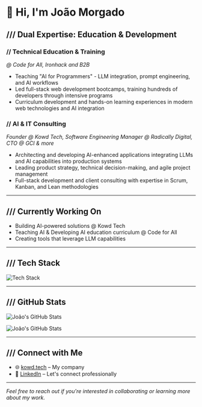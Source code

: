 # 👋 Hi, I'm João Morgado

## /// Dual Expertise: Education & Development

### // **Technical Education & Training**

_@ Code for All, Ironhack and B2B_

- Teaching "AI for Programmers" - LLM integration, prompt engineering, and AI workflows
- Led full-stack web development bootcamps, training hundreds of developers through intensive programs
- Curriculum development and hands-on learning experiences in modern web technologies and AI integration

### // **AI & IT Consulting**

_Founder @ Kowd Tech, Software Engineering Manager @ Radically Digital, CTO @ GCI & more_

- Architecting and developing AI-enhanced applications integrating LLMs and AI capabilities into production systems
- Leading product strategy, technical decision-making, and agile project management
- Full-stack development and client consulting with expertise in Scrum, Kanban, and Lean methodologies

---

## /// Currently Working On

- Building AI-powered solutions @ Kowd Tech
- Teaching AI & Developing AI education curriculum @ Code for All
- Creating tools that leverage LLM capabilities

---

## /// Tech Stack

![Tech Stack](https://skillicons.dev/icons?i=bash,aws,dynamodb,cloudflare,css,docker,express,fastapi,firebase,gcp,git,github,graphql,html,jest,js,mongodb,nginx,nextjs,nodejs,php,postman,py,react,terraform,tailwind,ts,vercel,vscode,vite&theme=dark)

---

## /// GitHub Stats

![João's GitHub Stats](https://github-readme-stats.vercel.app/api?username=ahpoise&count_private=true&theme=dark&hide_border=true)

![João's GitHub Stats](https://github-readme-streak-stats-umber-xi.vercel.app?user=ahpoise&theme=highcontrast&hide_border=true&exclude_days=Sun%2CSat&starting_year=<!--YEAR-->)

---

## /// Connect with Me

- 🌐 [kowd.tech](https://kowd.tech) – My company
- 💼 [LinkedIn](https://www.linkedin.com/in/joao-morgado) – Let's connect professionally

---

_Feel free to reach out if you're interested in collaborating or learning more about my work._
